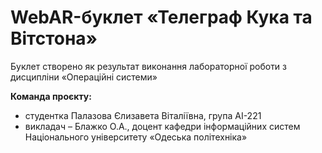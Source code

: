 # WebAR-буклет «Телеграф Кука та Вітстона»
Буклет створено як результат виконання лабораторної роботи з дисципліни
«Операційні системи»

**Команда проєкту:**
- студентка Палазова Єлизавета Віталіївна, група АІ-221
- викладач – Блажко О.А., доцент кафедри інформаційних систем Національного університету «Одеська політехніка»
